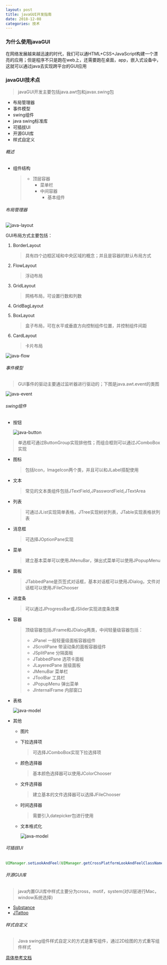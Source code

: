 ```yaml
---
layout: post
title: javaGUI开发指南
date: 2018-12-08
categories: 技术
---
```




### 为什么使用javaGUI

在网络发展越来越迅速的时代，我们可以通HTML+CSS+JavaScript构建一个漂亮的应用；但是程序不只是跑在web上，还需要跑在桌面，app，嵌入式设备中，这就可以通过java去实现跨平台的GUI应用

### javaGUI技术点

> javaGUI开发主要包括java.awt包和javax.swing包

* 布局管理器
* 事件模型
* swing组件
* java swing标准库
* 可插拔UI
* 开源GUI库
* 样式自定义

###### 概述

* 组件结构

  > * 顶层容器
  >   * 菜单栏
  >   * 中间容器
  >     * 基本组件



###### 布局管理器

![java-layout](../assets/img/picture/java-Layout.png)

GUI布局方式主要包括：

1. BorderLayout

   > 具有四个边框区域和中央区域的概念；并且是容器的默认布局方式

2. FlowLayout

   > 浮动布局

3. GridLayout

   > 网格布局，可设置行数和列数

4. GridBagLayout

5. BoxLayout

   > 盒子布局，可在水平或垂直方向控制组件位置，并控制组件间距

6. CardLayout

   > 卡片布局

![java-flow](../assets/img/picture/java-flow-class.png)

###### 事件模型

> GUI事件的驱动主要通过监听器进行驱动的；下图是java.awt.event的类图

![java-event](../assets/img/picture/java-event-class.png)



###### swing组件

* 按钮

  ![java-button](../assets/img/picture/java-button-class.png)

> 单选框可通过ButtonGroup实现排他性；而组合框则可以通过JComboBox实现

* 图标

  > 包括Icon，ImageIcon两个类，并且可以和JLabel搭配使用

* 文本

  > 常见的文本类组件包括JTextField,JPasswordField,JTextArea

* 列表

  > 可通过JList实现简单表格，JTree实现树状列表，JTable实现表格状列表

* 消息框

  > 可选择JOptionPane实现

* 菜单

  > 建立基本菜单可以使用JMenuBar，弹出式菜单可以使用JPopupMenu

* 面板

  > JTabbedPane是页签式对话框，基本对话框可以使用JDialog，文件对话框可以使用JFileChooser

* 进度条

  > 可以通过JProgressBar或JSlider实现进度条效果

* 容器

  > 顶级容器包括JFrame和JDialog两类，中间轻量级容器包括：
  >
  > * JPanel	一般轻量级面板容器组件
  > * JScrollPane	带滚动条的面板容器组件
  > * JSplitPane	分隔面板
  > * JTabbedPane	选项卡面板
  > * JLayeredPane	层级面板
  > * JMenuBar	菜单栏
  > * JToolBar	工具栏
  > * JPopupMenu	弹出菜单
  > * JInternalFrame	内部窗口

* 表格

  ![java-model](../assets/img/picture/java-table-class.png)

* 其他

  * 图片

  * 下拉选择项

    > 可选择JComboBox实现下拉选择项

  * 颜色选择器

    > 基本颜色选择器可以使用JColorChooser

  * 文件选择器

    >建立基本的文件选择器可以选择JFileChooser

  * 时间选择器

    > 需要引入datepicker包进行使用

  * 文本格式化

    ![java-model](../assets/img/picture/java-model-class.png)

###### 可插拔UI

```java
UIManager.setLookAndFeel(UIManager.getCrossPlatformLookAndFeelClassName)
```

###### 开源GUI库

> java内置GUI库中样式主要分为cross，motif，system(对UI层进行Mac，window系统选择)

* [Substance](http://insubstantial.github.io/insubstantial/substance/)
* [JTattoo](http://www.jtattoo.net/)

###### 样式自定义

> Java swing组件样式自定义的方式是重写组件，通过2D绘图的方式重写组件样式

[具体参考文档](https://blog.csdn.net/xietansheng/article/details/72814492)